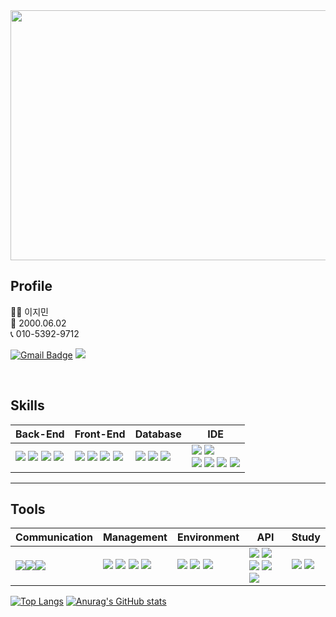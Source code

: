 <div align=center>
  <img src="https://capsule-render.vercel.app/api?type=wave&color=auto&height=300&section=header&text=Jimin's%20Github&fontSize=60"  style ="width : 1000px; height:400px"/>
</div>


## Profile
🙋‍♂️ 이지민 <br>
👶 2000.06.02 <br>
📞 010-5392-9712 <br>

[![Gmail Badge](https://img.shields.io/badge/Gmail-d14836?style=flat-square&logo=Gmail&logoColor=white&link=mailto:seinee114@gmail.com)](mailto:ljm21000@gmail.com) <span><a href="https://orange-asteroid-796.notion.site/14934fcd241a8086b3affe5b43c8f44f?pvs=73"><img src="https://img.shields.io/badge/Notion-00000?style=round-square&logo=Notion&logoColor=black"/></span></a>



<br>

## Skills

| Back-End | Front-End | Database | IDE |
| --- | --- | --- | --- |
| <span><img src="https://img.shields.io/badge/-JAVA-blueviolet"/></span> <span><img src="https://img.shields.io/badge/-JSP-red"/></span> <span><img src="https://img.shields.io/badge/JSON-00000?style=round-square&logo=JSON&logoColor=black"/></span> <span><img src="https://img.shields.io/badge/-Python-blue"/></span> | <span><img src="https://img.shields.io/badge/JavaScript-F7DF1E?style=round-square&logo=JavaScript&logoColor=black"/></span> <span><img src="https://img.shields.io/badge/HTML-E34F26?style=round-square&logo=HTML&logoColor=black"/></span> <span><img src="https://img.shields.io/badge/CSS-1572B6?style=round-square&logo=CSS&logoColor=black"/></span> <span><img src="https://img.shields.io/badge/ThymeLeaf-005F0F?style=round-square&logo=ThymeLeaf&logoColor=black"/></span> | <span><img src="https://img.shields.io/badge/MySQL-%2300f.svg?style=round-square&logo=mysql&logoColor=white"/></span> <span><img src="https://img.shields.io/badge/Oracle-F80000.svg?style=round-square&logo=mysql&logoColor=white"/></span> <span><img src="https://img.shields.io/badge/-MyBatis-orange"/></span> | <span><img src="https://img.shields.io/badge/Eclipse-2C2255.svg?style=round-square&logo=Eclipse&logoColor=white"/></span> <span><img src="https://img.shields.io/badge/Visual Studio Code-007ACC.svg?style=round-square&logo=Visual Studio Code&logoColor=white"/></span> <br> <span><img src="https://img.shields.io/badge/IntelliJ-000000.svg?style=round-square&logo=IntelliJ IDEA&logoColor=white"/></span> <span><img src="https://img.shields.io/badge/-DBeaver-brightgreen"/></span> <span><img src="https://img.shields.io/badge/Sourcetree-0052CC.svg?style=round-square&logo=Sourcetree&logoColor=white"/></span> <span><img src="https://img.shields.io/badge/Postman-FF6C37.svg?style=round-square&logo=Postman&logoColor=white"/></span>|

---

## Tools

| Communication | Management | Environment | API | Study |
| --- | --- | --- | --- | --- |
| <span><img src="https://img.shields.io/badge/Slack-4A154B.svg?style=round-square&logo=Slack&logoColor=white"/></span><span><img src="https://img.shields.io/badge/Discord-5865F2?style=round-square&logo=Discord&logoColor=black"/></span><span><img src="https://img.shields.io/badge/-figma-red"/></span> | <span><img src="https://img.shields.io/badge/Git-F05032?style=round-square&logo=Git&logoColor=black"/></span> <span><img src="https://img.shields.io/badge/GitHub-181717?style=round-square&logo=GitHub&logoColor=black"/></span> <span><img src="https://img.shields.io/badge/Gradle-02303A?style=round-square&logo=Gradle&logoColor=black"/></span> <span><img src="https://img.shields.io/badge/-yml-brightgreen"/></span> | <span><img src="https://img.shields.io/badge/SpringBoot-6DB33F?style=round-square&logo=Spring&logoColor=black"/></span> <img src="https://img.shields.io/badge/Tomcat-F8DC75?style=flat&logo=ApacheTomcat&logoColor=white" /> <img src="https://img.shields.io/badge/AWS-232F3E?style=flat&logo=AmazonAWS&logoColor=white" /> | <span><img src="https://img.shields.io/badge/-JDBC-blue"/>  <span><img src="https://img.shields.io/badge/-SMTP GMAIL-red"/></span> <span><img src="https://img.shields.io/badge/-KAKAO login-yellow"/></span> <span><img src="https://img.shields.io/badge/-CoolSMS-orange"/></span> <span><img src="https://img.shields.io/badge/-REST-green"/> | <span><img src="https://img.shields.io/badge/-JPA-lightblue"/></span> <span><img src="https://img.shields.io/badge/React-61DAFB?style=round-square&logo=React&logoColor=black"/></span> |





[![Top Langs](https://github-readme-stats.vercel.app/api/top-langs/?username=jimin9712)](https://github.com/anuraghazra/github-readme-stats)
[![Anurag's GitHub stats](https://github-readme-stats.vercel.app/api?username=jimin9712)](https://github.com/anuraghazra/github-readme-stats)
